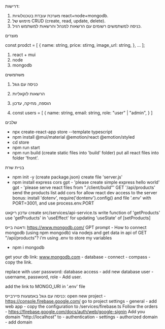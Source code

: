 דרישות:
1. מערכת עובדת בטכנולוגיות react+node+mongodb.
2. מימוש של CRUD (create, read, update, delete).
3. כניסה למשתמשים רשומים עם הרשאות למנהל והרשאות למשתמש רגיל.

מוצרים

const prodct = [
    {
        name: string,
        price: stirng,
        image_url: string,
    },
    ...
];

1. react + mui
2. node
3. mongodb

משתמשים
1. כניסה עם גוגל
2. הרשאות לוקאליות
3. הוספה, מחיקה, עדכון

4. const users = [
    {
        name: string,
        email: string,
        role: "user" | "admin",
    }
]


שלבים
- npx create-react-app store --template typescript
- npm install @mui/material @emotion/react @emotion/styled
- cd store
- npm run start
- npm run build (create static files into 'build' folder)
put all react files into folder 'front'. 

בניית שרת
- npm init -y (create package.json)
create file 'server.js'
- npm install express cors 
gpt - 'please create simple express hello world'
gpt - 'please serve react files from "./client/build"'
GET '/api/products' send the products list
add cors for allow react dev access to the server
bonus:
install 'dotenv', require('dontenv').config() and file '.env' with PORT=3001, and use process.env.PORT

עדכון ריקאט
create src/services/api-service.ts
write function of 'getProducts'
use 'getPruducts' in 'useEffect' for updating 'useState' of [setProducts] 

דאטה בייס:
https://www.mongodb.com/
GPT prompt - How to connect mongodb (using npm mongodb) via nodejs and get data in api of GET "/api/products"? i'm using .env to store my variables
- npm i mongodb

get your db link:
www.mongodb.com - database - connect - compass - copy the link.

replace <password> with user password:
database access - add new database user - username, password, role - Add user.

add the link to MONGO_URI in '.env' file


כניסה עם גוגל באמצעות פיירבייס:
open new project - https://console.firebase.google.com/
go to project settings - general - add web app - copy the configuration to /services/firebase.ts 
Follow the orders - https://firebase.google.com/docs/auth/web/google-signin
Add you domain "http://localhost" to - authentication - settings - authorized domain - add domain

